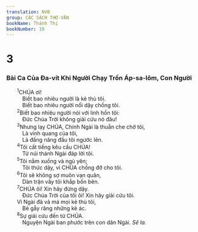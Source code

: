 ```yaml
---
translation: NVB
group: CÁC SÁCH THƠ-VĂN
bookName: Thánh Thi 
bookNumber: 19
---
```


<div class="title"><h1>3</h1><h3>Bài Ca Của Đa-vít Khi Người Chạy Trốn Áp-sa-lôm, Con Người </h3></div>
<span class="verse thi_3_1">  <sup>1</sup>CHÚA ơi! <br/>   Biết bao nhiêu người là kẻ thù tôi. <br/>   Biết bao nhiêu người nổi dậy chống tôi. <br/></span>
<span class="verse thi_3_2">  <sup>2</sup>Biết bao nhiêu người nói với linh hồn tôi: <br/>   Đức Chúa Trời không giải cứu nó đâu! <br/></span>
<span class="verse thi_3_3">  <sup>3</sup>Nhưng lạy CHÚA, Chính Ngài là thuẫn che chở tôi, <br/>   Là vinh quang của tôi, <br/>   Là đấng nâng đầu tôi ngước lên. <br/></span>
<span class="verse thi_3_4">  <sup>4</sup>Tôi cất tiếng kêu cầu CHÚA! <br/>   Từ núi thánh Ngài đáp lời tôi. <br/></span>
<span class="verse thi_3_5">  <sup>5</sup>Tôi nằm xuống và ngủ yên; <br/>   Tôi thức dậy, vì CHÚA chống đỡ cho tôi. <br/></span>
<span class="verse thi_3_6">  <sup>6</sup>Tôi sẽ không sợ muôn vạn quân, <br/>   Dàn trận vây tôi khắp bốn bên. <br/></span>
<span class="verse thi_3_7">  <sup>7</sup>CHÚA ôi! Xin hãy đứng dậy. <br/>   Đức Chúa Trời của tôi ôi! Xin hãy giải cứu tôi. <br/>  Vì Ngài đã vả má mọi kẻ thù tôi, <br/>   Bẻ gẫy răng những kẻ ác. <br/></span>
<span class="verse thi_3_8">  <sup>8</sup>Sự giải cứu đến từ CHÚA. <br/>   Nguyện Ngài ban phước trên con dân Ngài. <i>Sê la.</i><br/></span>
